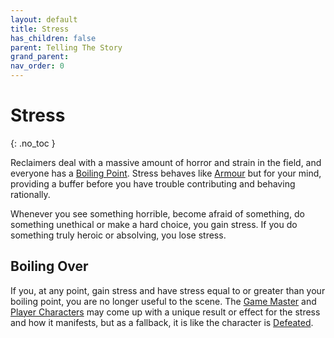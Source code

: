 ```yaml
---
layout: default
title: Stress
has_children: false
parent: Telling The Story
grand_parent: 
nav_order: 0
---
```

# Stress
{: .no_toc }

Reclaimers deal with a massive amount of horror and strain in the field, and everyone has a [Boiling Point](Game/Additional-Attributes#Boiling%20Point). Stress behaves like [Armour](Game/Core/Armour) but for your mind, providing a buffer before you have trouble contributing and behaving rationally.

Whenever you see something horrible, become afraid of something, do something unethical or make a hard choice, you gain stress. If you do something truly heroic or absolving, you lose stress.

## Boiling Over
If you, at any point, gain stress and have stress equal to or greater than your boiling point, you are no longer useful to the scene. The [Game Master](Game/Core/Terminology#Game%20Master) and [Player Characters](Game/Core/Terminology#Player%20Character) may come up with a unique result or effect for the stress and how it manifests, but as a fallback, it is like the character is [Defeated](Game/Core/Effects#Defeated).
